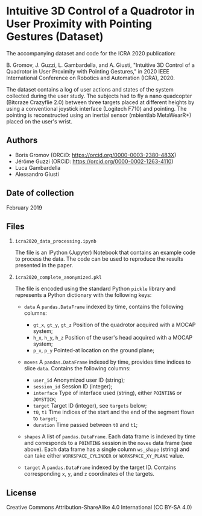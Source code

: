 # Intuitive 3D Control of a Quadrotor in User Proximity with Pointing Gestures (Dataset)

The accompanying dataset and code for the ICRA 2020 publication:

B. Gromov, J. Guzzi, L. Gambardella, and A. Giusti, "Intuitive 3D Control of a Quadrotor in User Proximity with Pointing Gestures," in 2020 IEEE International Conference on Robotics and Automation (ICRA), 2020.

The dataset contains a log of user actions and states of the system collected during the user study. The subjects had to fly a nano quadcopter (Bitcraze Crazyflie 2.0) between three targets placed at different heights by using a conventional joystick interface (Logitech F710) and pointing. The pointing is reconstructed using an inertial sensor (mbientlab MetaWearR+) placed on the user's wrist.

## Authors

- Boris Gromov (ORCiD: https://orcid.org/0000-0003-2380-483X)
- Jérôme Guzzi (ORCiD: https://orcid.org/0000-0002-1263-4110)
- Luca Gambardella
- Alessandro Giusti

## Date of collection

February 2019

## Files

 1. `icra2020_data_processing.ipynb`

    The file is an IPython (Jupyter) Notebook that contains an example code to process the data. The code can be used to reproduce the results presented in the paper.

 2. `icra2020_complete_anonymized.pkl`

    The file is encoded using the standard Python `pickle` library and represents a Python dictionary with the following keys:

    - `data` A `pandas.DataFrame` indexed by time, contains the following columns:
      - `gt_x`, `gt_y`, `gt_z` Position of the quadrotor acquired with a MOCAP system;
      - `h_x`, `h_y`, `h_z` Position of the user's head acquired with a MOCAP system;
      - `p_x`, `p_y` Pointed-at location on the ground plane;

    - `moves` A `pandas.DataFrame` indexed by time, provides time indices to slice `data`. Contains the following columns:
      - `user_id` Anonymized user ID (string);
      - `session_id` Session ID (integer);
      - `interface` Type of interface used (string), either `POINTING` or `JOYSTICK`;
      - `target` Target ID (integer), see `targets` below;
      - `t0`, `t1` Time indices of the start and the end of the segment flown to `target`;
      - `duration` Time passed between `t0` and `t1`;

    - `shapes` A list of `pandas.DataFrame`. Each data frame is indexed by time and corresponds to a `POINTING` session in the `moves` data frame (see above). Each data frame has a single column `ws_shape` (string) and can take either `WORKSPACE_CYLINDER` or `WORKSPACE_XY_PLANE` value.

    - `target` A `pandas.DataFrame` indexed by the target ID. Contains corresponding `x`, `y`, and `z` coordinates of the targets.

## License

Creative Commons Attribution-ShareAlike 4.0 International (CC BY-SA 4.0)

